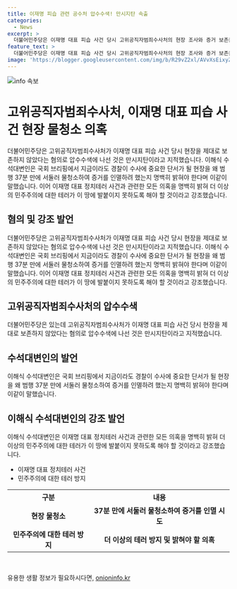```yaml
---
title: 이재명 피습 관련 공수처 압수수색! 만시지탄 속출
categories:
  - News
excerpt: >
  더불어민주당은 이재명 대표 피습 사건 당시 고위공직자범죄수사처의 현장 조사와 증거 보존을 비난했다. 이해식 수석대변인은 경찰이 현장을 왜 37분 만에 물청소하여 증거를 인멸하려 했는지 명백히 밝혀야 하며, 이재명 대표의 정치테러 의혹을 명백히 밝혀 더 이상의 민주주의 훼손을 막아야 한다고 강조했다. (150자)
feature_text: >
  더불어민주당은 이재명 대표 피습 사건 당시 고위공직자범죄수사처의 현장 조사와 증거 보존을 비난했다. 이해식 수석대변인은 경찰이 현장을 왜 37분 만에 물청소하여 증거를 인멸하려 했는지 명백히 밝혀야 하며, 이재명 대표의 정치테러 의혹을 명백히 밝혀 더 이상의 민주주의 훼손을 막아야 한다고 강조했다. (150자)
image: 'https://blogger.googleusercontent.com/img/b/R29vZ2xl/AVvXsEixyZcFfHzMRdzZMjFBmAUKJYCLCGyLL1o632UiGVXcaFdKo_bkvkuCioo0uUKlGfBVcT3P84aROyZIXSBEx3Aw5nCQ3pTgDom1WDC4m8eifvWiAmWEEVb4x6G_l8C0QH225ldMjyaFvpxGEBGNO37VmDTDMHGhJPq73UglMfDca1-0aw/s1600/blogspot.png'
---
```


<p><img src="https://blogger.googleusercontent.com/img/b/R29vZ2xl/AVvXsEixyZcFfHzMRdzZMjFBmAUKJYCLCGyLL1o632UiGVXcaFdKo_bkvkuCioo0uUKlGfBVcT3P84aROyZIXSBEx3Aw5nCQ3pTgDom1WDC4m8eifvWiAmWEEVb4x6G_l8C0QH225ldMjyaFvpxGEBGNO37VmDTDMHGhJPq73UglMfDca1-0aw/s1600/blogspot.png" alt="info 속보" /></p>

<h1>고위공직자범죄수사처, 이재명 대표 피습 사건 현장 물청소 의혹</h1>

<p data-ke-size="size16">더불어민주당은 고위공직자범죄수사처가 이재명 대표 피습 사건 당시 현장을 제대로 보존하지 않았다는 혐의로 압수수색에 나선 것은 만시지탄이라고 지적했습니다. 이해식 수석대변인은 국회 브리핑에서 지금이라도 경찰이 수사에 중요한 단서가 될 현장을 왜 범행 37분 만에 서둘러 물청소하여 증거를 인멸하려 했는지 명백히 밝혀야 한다며 이같이 말했습니다. 이어 이재명 대표 정치테러 사건과 관련한 모든 의혹을 명백히 밝혀 더 이상의 민주주의에 대한 테러가 이 땅에 발붙이지 못하도록 해야 할 것이라고 강조했습니다.</p>

<h2 data-ke-size="size26">혐의 및 강조 발언</h2>

<p data-ke-size="size16">더불어민주당은 고위공직자범죄수사처가 이재명 대표 피습 사건 당시 현장을 제대로 보존하지 않았다는 혐의로 압수수색에 나선 것은 만시지탄이라고 지적했습니다. 이해식 수석대변인은 국회 브리핑에서 지금이라도 경찰이 수사에 중요한 단서가 될 현장을 왜 범행 37분 만에 서둘러 물청소하여 증거를 인멸하려 했는지 명백히 밝혀야 한다며 이같이 말했습니다. 이어 이재명 대표 정치테러 사건과 관련한 모든 의혹을 명백히 밝혀 더 이상의 민주주의에 대한 테러가 이 땅에 발붙이지 못하도록 해야 할 것이라고 강조했습니다.</p>

<h2 data-ke-size="size26">고위공직자범죄수사처의 압수수색</h2>

<p data-ke-size="size16">더불어민주당은 있는데 고위공직자범죄수사처가 이재명 대표 피습 사건 당시 현장을 제대로 보존하지 않았다는 혐의로 압수수색에 나선 것은 만시지탄이라고 지적했습니다.</p>

<h2 data-ke-size="size26">수석대변인의 발언</h2>

<p data-ke-size="size16">이해식 수석대변인은 국회 브리핑에서 지금이라도 경찰이 수사에 중요한 단서가 될 현장을 왜 범행 37분 만에 서둘러 물청소하여 증거를 인멸하려 했는지 명백히 밝혀야 한다며 이같이 말했습니다.</p>

<h2 data-ke-size="size26">이해식 수석대변인의 강조 발언</h2>

<p data-ke-size="size16">이해식 수석대변인은 이재명 대표 정치테러 사건과 관련한 모든 의혹을 명백히 밝혀 더 이상의 민주주의에 대한 테러가 이 땅에 발붙이지 못하도록 해야 할 것이라고 강조했습니다.</p>

<p><ul>
    <li>이재명 대표 정치테러 사건</li>
    <li>민주주의에 대한 테러 방지</li>
  </ul></p>

<table>
  <tr>
    <th><b>구분</b></th>
    <th><b>내용</b></th>
  </tr>
  <tr>
    <td style="text-align: center; height: 17px;"><b>현장 물청소</b></td>
    <td style="text-align: center; height: 17px;"><b>37분 만에 서둘러 물청소하여 증거를 인멸 시도</b></td>
  </tr>
  <tr>
    <td style="text-align: center; height: 17px;"><b>민주주의에 대한 테러 방지</b></td>
    <td style="text-align: center; height: 17px;"><b>더 이상의 테러 방지 및 밝혀야 할 의혹</b></td>
  </tr>
</table>

<p data-ke-size="size16">&nbsp;</p>
유용한 생활 정보가 필요하시다면, <a href="https://onioninfo.kr" rel="dofollow">onioninfo.kr</a>


